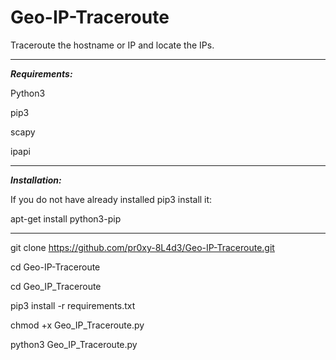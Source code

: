 # Geo-IP-Traceroute
Traceroute the hostname or IP and locate the IPs.
___
***Requirements:***

Python3

pip3

scapy

ipapi
___

***Installation:***

If you do not have already installed pip3 install it:

apt-get install python3-pip
___


git clone https://github.com/pr0xy-8L4d3/Geo-IP-Traceroute.git

cd Geo-IP-Traceroute

cd Geo_IP_Traceroute

pip3 install -r requirements.txt

chmod +x Geo_IP_Traceroute.py

python3 Geo_IP_Traceroute.py

